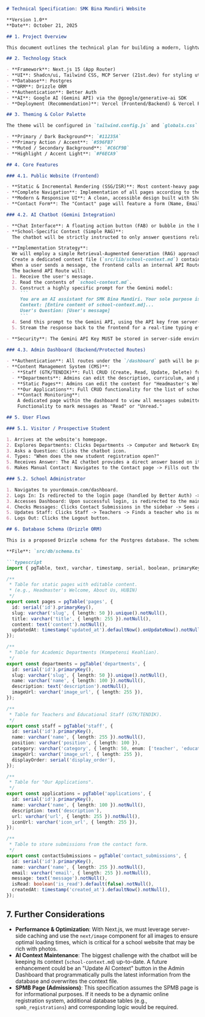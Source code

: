 ````markdown
# Technical Specification: SMK Bina Mandiri Website

**Version 1.0**  
**Date**: October 21, 2025

## 1. Project Overview

This document outlines the technical plan for building a modern, lightweight, and informative website for the vocational high school, SMK Bina Mandiri. The website will serve as a public information portal and an interactive platform via an AI Chatbot. The project also includes a secure Admin Dashboard for managing dynamic content and monitoring user interactions from the contact page.

## 2. Technology Stack

- **Framework**: Next.js 15 (App Router)
- **UI**: Shadcn/ui, Tailwind CSS, MCP Server (21st.dev) for styling utilities
- **Database**: Postgres
- **ORM**: Drizzle ORM
- **Authentication**: Better Auth
- **AI**: Google AI (Gemini API) via the @google/generative-ai SDK
- **Deployment (Recommendation)**: Vercel (Frontend/Backend) & Vercel Postgres / Supabase / Neon (Database)

## 3. Theming & Color Palette

The theme will be configured in `tailwind.config.js` and `globals.css` using CSS Variables, following the Shadcn/ui best practices.

- **Primary / Dark Background**: `#11235A`
- **Primary Action / Accent**: `#596FB7`
- **Muted / Secondary Background**: `#C6CF9B`
- **Highlight / Accent Light**: `#F6ECA9`

## 4. Core Features

### 4.1. Public Website (Frontend)

- **Static & Incremental Rendering (SSG/ISR)**: Most content-heavy pages (Profile, Departments, Staff) will be statically generated for maximum performance. The Homepage may use Incremental Static Regeneration (ISR) to display recent news or announcements.
- **Complete Navigation**: Implementation of all pages according to the requested navigation structure.
- **Modern & Responsive UI**: A clean, accessible design built with Shadcn/ui components and enhanced with utilities from MCP Server. The layout will be fully responsive for all devices.
- **Contact Form**: The "Contact" page will feature a form (Name, Email, Message) that submits data to the backend using a Next.js Server Action.

### 4.2. AI Chatbot (Gemini Integration)

- **Chat Interface**: A floating action button (FAB) or bubble in the bottom-right corner that opens a chat modal/pop-over interface.
- **School-Specific Context (Simple RAG)**:  
  The chatbot will be strictly instructed to only answer questions related to SMK Bina Mandiri.

- **Implementation Strategy**:  
  We will employ a simple Retrieval-Augmented Generation (RAG) approach.  
  Create a dedicated context file (`src/lib/school-context.md`) containing all essential school information: "About Us," details of all departments, admission info, staff lists, etc.  
  When a user sends a message, the frontend calls an internal API Route (e.g., `app/api/chat/route.ts`).  
  The backend API Route will:
  1. Receive the user's message.
  2. Read the contents of `school-context.md`.
  3. Construct a highly specific prompt for the Gemini model:
     ```
     You are an AI assistant for SMK Bina Mandiri. Your sole purpose is to answer questions from students or prospective students based ONLY on the context provided below. Do not answer any questions outside of this context. If a question cannot be answered with this information, politely say so.
     Context: [Entire content of school-context.md]...
     User's Question: [User's message]
     ```
  4. Send this prompt to the Gemini API, using the API key from server-side environment variables.
  5. Stream the response back to the frontend for a real-time typing effect.
  
- **Security**: The Gemini API Key MUST be stored in server-side environment variables (`.env.local`) and must never be exposed to the client-side.

### 4.3. Admin Dashboard (Backend/Protected Routes)

- **Authentication**: All routes under the `/dashboard` path will be protected by Better Auth. An administrator must log in to gain access.
- **Content Management System (CMS)**:
  - **Staff (GTK/TENDIK)**: Full CRUD (Create, Read, Update, Delete) functionality for teacher and staff data.
  - **Departments**: Admins can edit the description, curriculum, and photos for each department (TKJ, TSM, TKR).
  - **Static Pages**: Admins can edit the content for "Headmaster's Welcome," "About Us," and "HUBIN."
  - **Our Applications**: Full CRUD functionality for the list of school applications.
  - **Contact Monitoring**:  
    A dedicated page within the dashboard to view all messages submitted through the contact form.
    Functionality to mark messages as "Read" or "Unread."

## 5. User Flows

### 5.1. Visitor / Prospective Student

1. Arrives at the website's homepage.
2. Explores Departments: Clicks Departments -> Computer and Network Engineering -> Reads the department's description, facilities, and career prospects.
3. Asks a Question: Clicks the chatbot icon.
4. Types: "When does the new student registration open?"
5. Receives Answer: The AI chatbot provides a direct answer based on its prepared context.
6. Makes Manual Contact: Navigates to the Contact page -> Fills out the form -> Submits a message.

### 5.2. School Administrator

1. Navigates to yourdomain.com/dashboard.
2. Logs In: Is redirected to the login page (handled by Better Auth) -> Enters their credentials.
3. Accesses Dashboard: Upon successful login, is redirected to the main dashboard view.
4. Checks Messages: Clicks Contact Submissions in the sidebar -> Sees a list of all incoming messages -> Reads a new message and marks it as "Read."
5. Updates Staff: Clicks Staff -> Teachers -> Finds a teacher who is no longer working at the school -> Clicks Delete to remove their record.
6. Logs Out: Clicks the Logout button.

## 6. Database Schema (Drizzle ORM)

This is a proposed Drizzle schema for the Postgres database. The schema for users, sessions, etc., is assumed to be handled by the Better Auth package.

**File**: `src/db/schema.ts`

```typescript
import { pgTable, text, varchar, timestamp, serial, boolean, primaryKey } from 'drizzle-orm/pg-core';

/**
 * Table for static pages with editable content.
 * (e.g., Headmaster's Welcome, About Us, HUBIN)
 */
export const pages = pgTable('pages', {
  id: serial('id').primaryKey(),
  slug: varchar('slug', { length: 50 }).unique().notNull(),
  title: varchar('title', { length: 255 }).notNull(),
  content: text('content').notNull(),
  updatedAt: timestamp('updated_at').defaultNow().onUpdateNow().notNull(),
});

/**
 * Table for Academic Departments (Kompetensi Keahlian).
 */
export const departments = pgTable('departments', {
  id: serial('id').primaryKey(),
  slug: varchar('slug', { length: 50 }).unique().notNull(),
  name: varchar('name', { length: 100 }).notNull(),
  description: text('description').notNull(),
  imageUrl: varchar('image_url', { length: 255 }),
});

/**
 * Table for Teachers and Educational Staff (GTK/TENDIK).
 */
export const staff = pgTable('staff', {
  id: serial('id').primaryKey(),
  name: varchar('name', { length: 255 }).notNull(),
  position: varchar('position', { length: 100 }),
  category: varchar('category', { length: 50, enum: ['teacher', 'educator'] }).notNull().default('teacher'),
  imageUrl: varchar('image_url', { length: 255 }),
  displayOrder: serial('display_order'),
});

/**
 * Table for "Our Applications".
 */
export const applications = pgTable('applications', {
  id: serial('id').primaryKey(),
  name: varchar('name', { length: 100 }).notNull(),
  description: text('description'),
  url: varchar('url', { length: 255 }).notNull(),
  iconUrl: varchar('icon_url', { length: 255 }),
});

/**
 * Table to store submissions from the contact form.
 */
export const contactSubmissions = pgTable('contact_submissions', {
  id: serial('id').primaryKey(),
  name: varchar('name', { length: 255 }).notNull(),
  email: varchar('email', { length: 255 }).notNull(),
  message: text('message').notNull(),
  isRead: boolean('is_read').default(false).notNull(),
  createdAt: timestamp('created_at').defaultNow().notNull(),
});
````

## 7. Further Considerations

* **Performance & Optimization**: With Next.js, we must leverage server-side caching and use the `next/image` component for all images to ensure optimal loading times, which is critical for a school website that may be rich with photos.
* **AI Context Maintenance**: The biggest challenge with the chatbot will be keeping its context (`school-context.md`) up-to-date. A future enhancement could be an "Update AI Context" button in the Admin Dashboard that programmatically pulls the latest information from the database and overwrites the context file.
* **SPMB Page (Admissions)**: This specification assumes the SPMB page is for informational purposes. If it needs to be a dynamic online registration system, additional database tables (e.g., `spmb_registrations`) and corresponding logic would be required.

```
